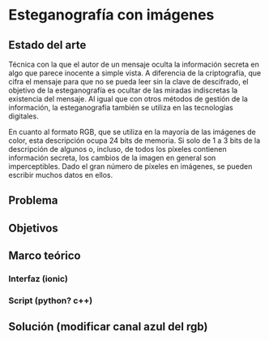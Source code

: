 # Esteganografía con imágenes

## Estado del arte

Técnica con la que el autor de un mensaje oculta la información secreta en algo que parece inocente a simple vista. A diferencia de la criptografía, que cifra el mensaje para que no se pueda leer sin la clave de descifrado, el objetivo de la esteganografía es ocultar de las miradas indiscretas la existencia del mensaje. Al igual que con otros métodos de gestión de la información, la esteganografía también se utiliza en las tecnologías digitales.


En cuanto al formato RGB, que se utiliza en la mayoría de las imágenes de color, esta descripción ocupa 24 bits de memoria. Si solo de 1 a 3 bits de la descripción de algunos o, incluso, de todos los píxeles contienen información secreta, los cambios de la imagen en general son imperceptibles. Dado el gran número de píxeles en imágenes, se pueden escribir muchos datos en ellos.

## Problema

## Objetivos

## Marco teórico
### Interfaz (ionic)
### Script (python? c++)

## Solución (modificar canal azul del rgb)